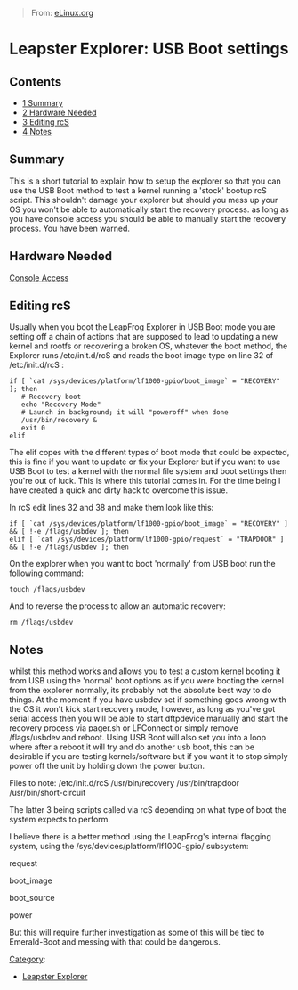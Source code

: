 > From: [eLinux.org](http://eLinux.org/Leapster_Explorer:_USB_Boot_settings "http://eLinux.org/Leapster_Explorer:_USB_Boot_settings")


# Leapster Explorer: USB Boot settings



## Contents

-   [1 Summary](#summary)
-   [2 Hardware Needed](#hardware-needed)
-   [3 Editing rcS](#editing-rcs)
-   [4 Notes](#notes)

## Summary

This is a short tutorial to explain how to setup the explorer so that
you can use the USB Boot method to test a kernel running a 'stock'
bootup rcS script. This shouldn't damage your explorer but should you
mess up your OS you won't be able to automatically start the recovery
process. as long as you have console access you should be able to
manually start the recovery process. You have been warned.

## Hardware Needed

[Console
Access](http://eLinux.org/LeapFrog_Pollux_Platform:_Console_Access "LeapFrog Pollux Platform: Console Access")

## Editing rcS

Usually when you boot the LeapFrog Explorer in USB Boot mode you are
setting off a chain of actions that are supposed to lead to updating a
new kernel and rootfs or recovering a broken OS, whatever the boot
method, the Explorer runs /etc/init.d/rcS and reads the boot image type
on line 32 of /etc/init.d/rcS :

    if [ `cat /sys/devices/platform/lf1000-gpio/boot_image` = "RECOVERY" ]; then
       # Recovery boot
       echo "Recovery Mode"
       # Launch in background; it will "poweroff" when done
       /usr/bin/recovery &
       exit 0
    elif


 The elif copes with the different types of boot mode that could be
expected, this is fine if you want to update or fix your Explorer but if
you want to use USB Boot to test a kernel with the normal file system
and boot settings then you're out of luck. This is where this tutorial
comes in. For the time being I have created a quick and dirty hack to
overcome this issue.

In rcS edit lines 32 and 38 and make them look like this:



    if [ `cat /sys/devices/platform/lf1000-gpio/boot_image` = "RECOVERY" ] && [ !-e /flags/usbdev ]; then
    elif [ `cat /sys/devices/platform/lf1000-gpio/request` = "TRAPDOOR" ] && [ !-e /flags/usbdev ]; then


 On the explorer when you want to boot 'normally' from USB boot run the
following command:

    touch /flags/usbdev


 And to reverse the process to allow an automatic recovery:

    rm /flags/usbdev

## Notes

whilst this method works and allows you to test a custom kernel booting
it from USB using the 'normal' boot options as if you were booting the
kernel from the explorer normally, its probably not the absolute best
way to do things. At the moment if you have usbdev set if something goes
wrong with the OS it won't kick start recovery mode, however, as long as
you've got serial access then you will be able to start dftpdevice
manually and start the recovery process via pager.sh or LFConnect or
simply remove /flags/usbdev and reboot. Using USB Boot will also set you
into a loop where after a reboot it will try and do another usb boot,
this can be desirable if you are testing kernels/software but if you
want it to stop simply power off the unit by holding down the power
button.

Files to note: /etc/init.d/rcS /usr/bin/recovery /usr/bin/trapdoor
/usr/bin/short-circuit

The latter 3 being scripts called via rcS depending on what type of boot
the system expects to perform.

I believe there is a better method using the LeapFrog's internal
flagging system, using the /sys/devices/platform/lf1000-gpio/ subsystem:

request

boot\_image

boot\_source

power

But this will require further investigation as some of this will be tied
to Emerald-Boot and messing with that could be dangerous.


[Category](http://eLinux.org/Special:Categories "Special:Categories"):

-   [Leapster
    Explorer](http://eLinux.org/Category:Leapster_Explorer "Category:Leapster Explorer")

